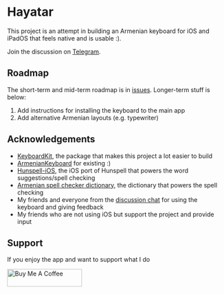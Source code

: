 # Hayatar

This project is an attempt in building an Armenian keyboard for iOS and iPadOS that
feels native and is usable :).

Join the discussion on [Telegram](https://t.me/hayatar_keyboard).

## Roadmap

The short-term and mid-term roadmap is in [issues](https://github.com/f-person/hayatar/issues).
Longer-term stuff is below:

1. Add instructions for installing the keyboard to the main app
1. Add alternative Armenian layouts (e.g. typewriter)

## Acknowledgements

* [KeyboardKit](https://github.com/KeyboardKit/KeyboardKit), the package that makes
  this project a lot easier to build
* [ArmenianKeyboard](https://github.com/deimusmeister/ArmenianKeyboard) for existing :)
* [Hunspell-iOS](https://github.com/aaronSig/Hunspell-iOS), the iOS port of Hunspell
  that powers the word suggestions/spell checking
* [Armenian spell checker dictionary](https://addons.mozilla.org/en-US/firefox/addon/armenian-spell-checker-diction/),
  the dictionary that powers the spell checking
* My friends and everyone from the [discussion chat](https://t.me/hayatar_keyboard)
  for using the keyboard and giving feedback
* My friends who are not using iOS but support the project and provide input

## Support
If you enjoy the app and want to support what I do


<a href="https://www.buymeacoffee.com/fperson" target="_blank"><img src="https://cdn.buymeacoffee.com/buttons/default-orange.png" alt="Buy Me A Coffee" height="41"  width="174"></a>
